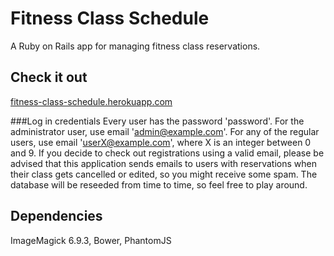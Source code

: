 # Fitness Class Schedule
A Ruby on Rails app for managing fitness class reservations.

## Check it out
[fitness-class-schedule.herokuapp.com](https://fitness-class-schedule.herokuapp.com/)

###Log in credentials
Every user has the password 'password'. For the administrator user, use email 'admin@example.com'. For any of the regular users, use email 'userX@example.com', where X is an integer between 0 and 9. If you decide to check out registrations using a valid email, please be advised that this application sends emails to users with reservations when their class gets cancelled or edited, so you might receive some spam. The database will be reseeded from time to time, so feel free to play around.

## Dependencies
ImageMagick 6.9.3, Bower, PhantomJS